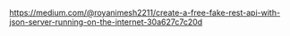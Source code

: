 https://medium.com/@royanimesh2211/create-a-free-fake-rest-api-with-json-server-running-on-the-internet-30a627c7c20d
